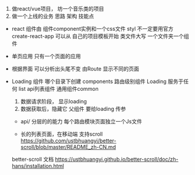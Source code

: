 1. 做react/vue项目， 坊一个音乐类的项目
2. 做一个上线的业务 思路 架构 技能点

- react 组件由 组件component实例和一个css文件 styl
    不一定要用官方create-react-app 
    可以从 自己的项目模板开始
    类文件大写 一个文件夹一个组件
- 单页应用
  只有一个页面的应用

- 根据界面 可以分析出头尾不变 由Route 显示不同的页面
- Loading 组件
  哪个目录下创建
  components 路由级别组件
  Loading 服务于任何 list api列表组件 通用组件common

  1. 数据请求阶段， 显示loading
  2. 数据获取后，隐藏它
  父组件 要给loading 传参

  - api/ 分层的的能力 
    每个路由模块页面独立一个Js文件

  - 长的列表页面，在移动端 支持scroll
  https://github.com/ustbhuangyi/better-scroll/blob/master/README_zh-CN.md
  
  better-scroll 文档
  https://ustbhuangyi.github.io/better-scroll/doc/zh-hans/installation.html
  